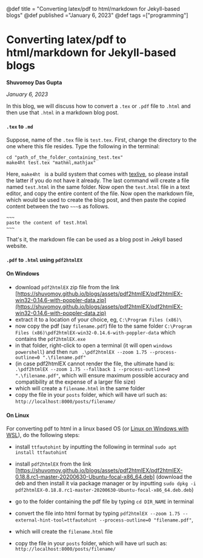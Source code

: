 @def title = "Converting latex/pdf to html/markdown  for Jekyll-based blogs"
@def published ="January 6, 2023"
@def tags =["programming"]

# Converting latex/pdf to html/markdown for Jekyll-based blogs

**Shuvomoy Das Gupta**

*January 6, 2023*

In this blog, we will discuss how to convert a `.tex` or `.pdf` file to `.html` and then use that `.html` in a markdown blog post.

#### `.tex` to `.md` 

Suppose, name of the  `.tex` file is `test.tex`. First, change the directory to the one where this file resides. Type the following in the terminal:

```
cd "path_of_the_folder_containing_test.tex"
make4ht test.tex "mathml,mathjax"
```

Here, `make4ht ` is a build system that comes with [texlive](https://www.tug.org/texlive/), so please install the latter if you do not have it already. The last command will create a file named `test.html` in the same folder. Now open the `test.html` file in a text editor, and copy the entire content of the file. Now open the markdown file, which would be used to create the blog post, and then paste the copied content between the two `~~~`s as follows.

```
~~~
paste the content of test.html
~~~
```

That's it, the markdown file can be used as a blog post in Jekyll based website. 

#### `.pdf` to `.html` using `pdf2htmlEX` 

#### On Windows 

*  download `pdf2htmlEX` zip file from the link [https://shuvomoy.github.io/blogs/assets/pdf2htmlEX/pdf2htmlEX-win32-0.14.6-with-poppler-data.zip](https://shuvomoy.github.io/blogs/assets/pdf2htmlEX/pdf2htmlEX-win32-0.14.6-with-poppler-data.zip)
* extract it to a location of your choice, eg, `C:\Program Files (x86)\ `
* now copy the pdf (say `filename.pdf`) file to the same folder `C:\Program Files (x86)\pdf2htmlEX-win32-0.14.6-with-poppler-data` which contains the `pdf2htmlEX.exe`
* in that folder, right-click to open a terminal (it will open `windows powershell`) and then run ` .\pdf2htmlEX --zoom 1.75 --process-outline=0 ".\filename.pdf"`
* (in case pdf2htmlEX cannot render the file, the ultimate hand is:  ` .\pdf2htmlEX --zoom 1.75 --fallback 1 --process-outline=0 ".\filename.pdf"`, which will ensure maximum possible accuracy and compatibility at the expense of a larger file size) 
* which will create a `filename.html` in the same folder
* copy the file in your `posts` folder, which will have url such as: `http://localhost:8000/posts/filename/`

#### On Linux

For converting pdf to html in a linux based OS (or [Linux on Windows with WSL](https://learn.microsoft.com/en-us/windows/wsl/install)), do the following steps:

* install `ttfautohint` by inputting the following in terminal `sudo apt install ttfautohint`

* install `pdf2htmlEX` from the link [https://shuvomoy.github.io/blogs/assets/pdf2htmlEX/pdf2htmlEX-0.18.8.rc1-master-20200630-Ubuntu-focal-x86_64.deb] (download the deb and then install it via package manager or by inputting `sudo dpkg -i pdf2htmlEX-0.18.8.rc1-master-20200630-Ubuntu-focal-x86_64.deb.deb`)
* go to the folder containing the pdf file by typing `cd DIR_NAME` in terminal
* convert the file into html format by typing 
 `pdf2htmlEX --zoom 1.75 --external-hint-tool=ttfautohint --process-outline=0 "filename.pdf"`, 
* which will create the `filename.html` file
* copy the file in your `posts` folder, which will have url such as: `http://localhost:8000/posts/filename/`
